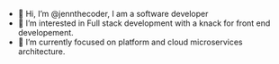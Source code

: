 - 👋 Hi, I’m @jennthecoder, I am a software developer 
- 👀 I’m interested in Full stack development with a knack for front end developement.
- 🌱 I’m currently focused on platform and cloud microservices architecture.

<!---
jennthecoder/jennthecoder is a ✨ special ✨ repository because its `README.md` (this file) appears on your GitHub profile.
You can click the Preview link to take a look at your changes.
--->
